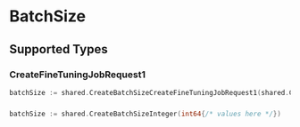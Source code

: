 # BatchSize


## Supported Types

### CreateFineTuningJobRequest1

```go
batchSize := shared.CreateBatchSizeCreateFineTuningJobRequest1(shared.CreateFineTuningJobRequest1{/* values here */})
```

### 

```go
batchSize := shared.CreateBatchSizeInteger(int64{/* values here */})
```

